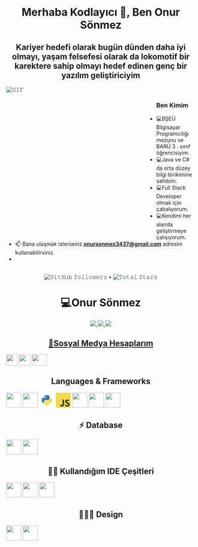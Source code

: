 <h1 align="center">Merhaba Kodlayıcı 👋, Ben Onur Sönmez </h1>
<h2 align="center">Kariyer hedefi olarak bugün dünden daha iyi olmayı, yaşam felsefesi  olarak da lokomotif bir karektere  sahip olmayı hedef edinen genç bir yazılım geliştiriciyim</h2>
 <a target="_blank"><img align="left" height="400" width="400" alt="𝙶𝙸𝙵" src="https://github.com/JayantGoel001/JayantGoel001/blob/master/GIF/github.gif"></a>
<br/>

### Ben Kimim
- :computer:BŞEÜ Bilgisayar Programcılığı mezunu ve BARÜ 3 . sınıf öğrencisiyim.  
- :computer:Java ve C# da orta düzey bilgi birikimine sahibim. 
- :computer:Full Stack Developer olmak için çabalıyorum. 
- :computer:Kendimi her alanda geliştirmeye çalışıyorum. 
- 📫 Bana ulaşmak isterseniz **onursonmez3437@gmail.com** adresini kullanabilirsiniz. 
- </br></br>

<p align="center"> 
  <img alt="𝙶𝚒𝚝𝙷𝚞𝚋 𝚏𝚘𝚕𝚕𝚘𝚠𝚎𝚛𝚜" src="[https://img.shields.io/github/followers/kullaniciAdi?label=Followers&style=social](https://github.com/onursonmez37)"> •   
  <img src="https://img.shields.io/github/stars/kullaniciAdi?label=Stars" alt="𝚃𝚘𝚝𝚊𝚕 𝚂𝚝𝚊𝚛𝚜">
</p>

<h1 align="center"> 💻Onur Sönmez</h1>
<p align="center">
<a href="https://github.com/kullaniciAdi">
<img height="150em" src="https://github-readme-stats.vercel.app/api?username=kullaniciAdi&show_icons=true&theme=react&include_all_commits=true&count_private=true"/> 
 <img height="110em" src="https://user-images.githubusercontent.com/74311713/129813126-5c620ff2-cc3b-47a2-b419-974708ceb5fe.png"/>
<img height="160em" src="https://github-readme-stats.vercel.app/api/top-langs/?username=kullaniciAdi&layout=compact&langs_count=16&theme=react"/>
 </div>
</p>

 <h2 align="center">🤝Sosyal Medya Hesaplarım </h2>
<p align="left">
<a href="https://www.linkedin.com/in/berkcan-gumusisik/" target="blank"><img align="center" src="https://velanovascular.com/wp-content/uploads/2020/06/LinkedIn.png" height="30" width="30" /></a>
<a href="https://instagram.com/berkcangumusisik" target="blank"><img align="center" src="https://upload.wikimedia.org/wikipedia/commons/thumb/e/e7/Instagram_logo_2016.svg/1200px-Instagram_logo_2016.svg.png"  height="30" width="30" /></a>
<a href="https://medium.com/@gumusisikberkcan" target="blank"><img align="center" src="https://cdn.jsdelivr.net/npm/simple-icons@3.0.1/icons/medium.svg" height="30" width="40" />
</a>
</p>

<h2 align="center">Languages & Frameworks</h2>

<p align="center">
  
<code><img height="40" width="40" src="https://cdn.icon-icons.com/icons2/2415/PNG/512/csharp_original_logo_icon_146578.png"></code>
<code><img height="40" width="40" src="https://cdn.iconscout.com/icon/free/png-256/java-60-1174953.png"></code>
<code><img height="40" width="40" src="https://raw.githubusercontent.com/github/explore/80688e429a7d4ef2fca1e82350fe8e3517d3494d/topics/python/python.png"></code>
<code><img height="40" width="40" src="https://raw.githubusercontent.com/github/explore/80688e429a7d4ef2fca1e82350fe8e3517d3494d/topics/javascript/javascript.png"></code>
<code><img height="40" width="40" src="https://cdn.iconscout.com/icon/free/png-256/css-131-722685.png"></code>
<code><img height="40" width="40" src="https://res.cloudinary.com/startup-grind/image/upload/c_fill,dpr_3,f_auto,g_center,h_175,q_auto:good,w_175/v1/gcs/platform-data-dsc/events/flutterlogo_Ni49mu8.png"></code>
 <code><img height="40" width="40" src="https://i.pinimg.com/originals/9b/fc/ab/9bfcabbfd10b16693e622045fe6b812d.png"></code>
</p>

<h2 align="center">⚡ Database</h2>

<p align="center">
  
<code><img height="40" width="40" src="https://upload.wikimedia.org/wikipedia/commons/thumb/2/29/Postgresql_elephant.svg/1200px-Postgresql_elephant.svg.png"></code>
<code><img height="40" width="40" src="https://img.icons8.com/color/480/microsoft-sql-server.png"></code>

</p>

<h2 align="center">👩‍💻 Kullandığım IDE Çeşitleri</h2>

<p align="center">
  
<code><img height="40" width="40" src="https://static.wikia.nocookie.net/logopedia/images/e/e4/Visual_Studio_2013_Logo.svg/revision/latest/scale-to-width-down/250?cb=20191221122625"></code>
<code><img height="40" width="40" src="https://img.utdstc.com/icon/ebd/c75/ebdc759e8c0dd0f603ea13620f6f2ff5221bc73ac9a823e9356ca7e09b90488a:200"></code>
<code><img height="40" width="40" src="https://brandslogos.com/wp-content/uploads/images/eclipse-logo-vector.svg"></code>

</p>
<h2 align="center">👩‍🖍📐 Design</h2>

<p align="center">
  
<code><img height="40" width="40" src="https://upload.wikimedia.org/wikipedia/commons/thumb/a/af/Adobe_Photoshop_CC_icon.svg/1200px-Adobe_Photoshop_CC_icon.svg.png"></code>
<code><img height="40" width="40" src="https://encrypted-tbn0.gstatic.com/images?q=tbn:ANd9GcQIbMt0PbIuYZFwggnJtEI2ROZ9IuOwWjMCZBE6DIlHcYD1Lg-mX5az3Nd7uHJHIfUyztY&usqp=CAU"></code>

</p>
